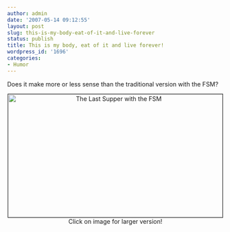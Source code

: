 ```yaml
---
author: admin
date: '2007-05-14 09:12:55'
layout: post
slug: this-is-my-body-eat-of-it-and-live-forever
status: publish
title: This is my body, eat of it and live forever!
wordpress_id: '1696'
categories:
- Humor
---
```

Does it make more or less sense than the traditional version with the FSM?<p align="center"><a href="http://www.flickr.com/photos/albill/498083272/"><img src="http://farm1.static.flickr.com/220/498083272_f471fa61a8.jpg" width="500" height="287" border="1" alt="The Last Supper with the FSM" /></a><br>Click on image for larger version!</p>
